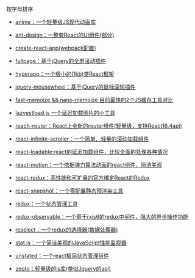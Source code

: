 按字母排序

* [anime：一个轻量级JS现代动画库](./source-code.anime/README.md)

* [ant-design：一整套React的UI组件(部分)](./source-code.ant-design/README.md)

* [create-react-app(webpack配置)](./source-code.create-react-app(webpack配置)/README.md)

* [fullpage：基于jQuery的全屏滚动插件](./source-code.fullpage/README.md)

* [hyperapp：一个极小的(1kb)类React框架](./source-code.hyperapp/README.md)

* [jquery-mousewheel：基于jQuery的鼠标滚轮插件](./source-code.jquery-mousewheel/README.md)

* [fast-memoize && nano-memoize 目前最快的2个JS缓存工具对比](./source-code.fast-memoizeVSnano-memoize/README.md)

* [lazyestload.js 一个延迟加载图片的小工具](./source-code.lazyestload/README.md)

* [reach-router：React上全新的router组件(轻量级，支持React16.4api)](./source-code.reach-router/README.md)

* [react-infinite-scroller：一个简单、轻量的滚动加载组件](./source-code.react-infinite-scroller/README.md)

* [react-loadable:react的延迟加载组件，比较全面的处理各种情况](./source-code.react-loadable/README.md)

* [react-motion：一个依据弹力算法动画的react组件，简洁美观](./source-code.react-motion/README.md)

* [react-redux：高性能和可扩展的官方绑定React的Redux](./source-code.react-redux/README.md)

* [react-snapshot：一个零配置静态预渲染工具](./source-code.react-snapshot/README.md)

* [redux：一个状态管理工具](./source-code.redux/README.md)

* [redux-observable：一个基于rxjs6的redux中间件，强大的异步操作功能](./source-code.redux-observable/README.md)

* [reselect：一个redux的选择器(数据处理器)](./source-code.reselect/README.md)

* [stat.js：一个简洁美观的JavaScript性能监视器](./source-code.stat/README.md)

* [unstated：一个react极简状态管理组件](./source-code.unstated/README.md)

* [zepto：轻量级的js库(类似Jquery的api)](./source-code.zepto/README.md)


